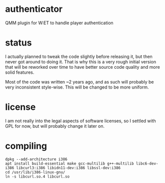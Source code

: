 # authenticator
QMM plugin for W:ET to handle player authentication

# status
I actually planned to tweak the code slightly before releasing it, but then never got around to doing it. That is why this is a very rough initial version that will be reworked over time to have better source code quality and more solid features.

Most of the code was written ~2 years ago, and as such will probably be very inconsistent style-wise. This will be changed to be more uniform.

# license
I am not really into the legal aspects of software licenses, so I settled with GPL for now, but will probably change it later on.

# compiling
```
dpkg --add-architecture i386
apt install build-essential make gcc-multilib g++-multilib libc6-dev-i386 libcurl3:i386 libidn11-dev:i386 libssl-dev:i386
cd /usr/lib/i386-linux-gnu/
ln -s libcurl.so.4 libcurl.so
```
